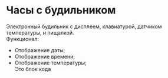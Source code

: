 # Часы с будильником 
Электронный будильник с дисплеем, клавиатурой, датчиком температуры, и пищалкой.  
Функционал:  
* Отображение даты;  
* Отображение времени;  
* Отображение температуры;  
    Это блок кода


